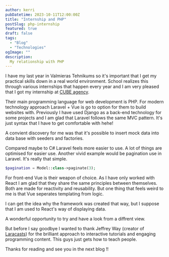 ```yaml
---
author: kerri
pubDatetime: 2023-10-11T12:00:00Z
title: "Internship and PHP"
postSlug: php-internship
featured: true
draft: false
tags:
  - "Blog"
  - "Technologies"
ogImage: ""
description:
  My relationship with PHP
---
```


I have my last year in Valmieras Tehnikums so it's important that I get my practical skills down in a real world environment. School realizes this through various internships that happen every year and I am very pleased that I got my internship at [CUBE agency][cube].

Their main programming language for web development is PHP. For modern technology approach Laravel + Vue is go to option for them to build websites with. Previously I have used Django as a back-end technology for some projects and I am glad that Laravel follows the same MVC pattern. It's just syntax that I have to get comfortable with hehe! 

A convient discovery for me was that it's possible to insert mock data into data base with seeders and factories. 

Compared maybe to C# Laravel feels more easier to use. A lot of things are optimised for easier use. Another vivid example would be pagination use in Laravel. It's really that simple.

```php
$pagination = Model::class->paginate(3);
```

For front-end Vue is their weapon of choice. As I have only worked with React I am glad that they share the same principles between themselves. Both are made for reactivity and reusability. But one thing that feels weird to me is that Vue seperates templating from logic. 

I can get the idea why the framework was created that way, but I suppose that I am used to React's way of displaying data. 

A wonderful opportunity to try and have a look from a diffrent view.

But before I say goodbye I wanted to thank Jeffrey Way (creator of [Laracasts][laracasts]) for the brilliant approach to interactive tutorials and engaging programming content. This guys just gets how to teach people.

Thanks for reading and see you in the next blog !!


[cube]: https://www.cube.lv/
[laracasts]: https://laracasts.com/